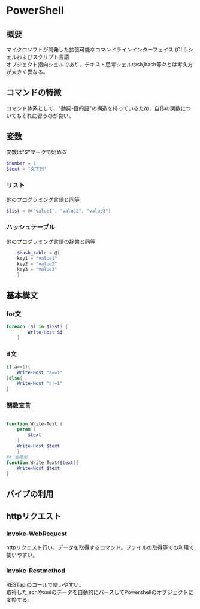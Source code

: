 # PowerShell

## 概要

マイクロソフトが開発した拡張可能なコマンドラインインターフェイス (CLI) シェルおよびスクリプト言語  
オブジェクト指向シェルであり、テキスト思考シェルのsh,bash等々とは考え方が大きく異なる。

## コマンドの特徴

コマンド体系として、"動詞-目的語"の構造を持っているため、自作の関数についてもそれに習うのが良い。

## 変数

変数は"$"マークで始める

```powershell
$number = 1
$text = "文字列"
```

### リスト

他のプログラミング言語と同等

```powershell
$list = @("value1", "value2", "value3")
```

### ハッシュテーブル

他のプログラミング言語の辞書と同等

```powershell
    $hash_table = @{
    key1 = "value1"
    key2 = "value2"
    key3 = "value3"
    }
```

## 基本構文

### for文

```powershell
foreach ($i in $list) {
        Write-Host $i
    }
```

### if文

```powershell
if(a==1){
    Write-Host "a==1"
}else{
    Write-Host "a!=1"
}
```

### 関数宣言

```powershell

function Write-Text {
    param (
        $text
    )
    Write-Host $text
    }
## 省略形
function Write-Text($text){
    Write-Host $text
}

```

## パイプの利用

## httpリクエスト

### Invoke-WebRequest

httpリクエスト行い、データを取得するコマンド。ファイルの取得等での利用で使いやすい。

### Invoke-Restmethod

RESTapiのコールで使いやすい。  
取得したjsonやxmlのデータを自動的にパースしてPowershellのオブジェクトに変換する。
